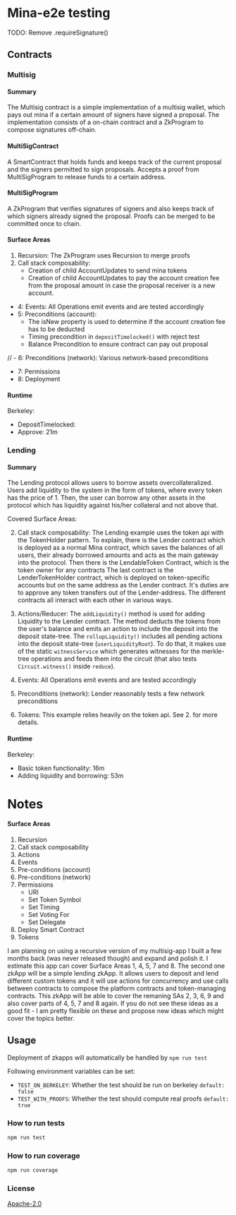 # Mina-e2e testing

TODO:
Remove .requireSignature()

## Contracts

### Multisig

#### Summary

The Multisig contract is a simple implementation of a multisig wallet, 
which pays out mina if a certain amount of signers have signed a proposal.
The implementation consists of a on-chain contract and a ZkProgram to compose signatures off-chain. 

#### MultiSigContract 
A SmartContract that holds funds and keeps track of the current proposal and the signers permitted to sign proposals. 
Accepts a proof from MultiSigProgram to release funds to a certain address.

#### MultiSigProgram
A ZkProgram that verifies signatures of signers and also keeps track of which signers already signed the proposal.
Proofs can be merged to be committed once to chain. 

#### Surface Areas

1. Recursion: The ZkProgram uses Recursion to merge proofs
2. Call stack composability:
    - Creation of child AccountUpdates to send mina tokens
    - Creation of child AccountUpdates to pay the account creation fee from the proposal amount in case the proposal receiver is a new account. 

- 4: Events: All Operations emit events and are tested accordingly
- 5: Preconditions (account): 
    - The isNew property is used to determine if the account creation fee has to be deducted
    - Timing precondition in `depositTimelocked()` with reject test
    - Balance Precondition to ensure contract can pay out proposal

// - 6: Preconditions (network): Various network-based preconditions
- 7: Permissions
- 8: Deployment

#### Runtime

Berkeley: 
- DepositTimelocked: 
- Approve: 21m

### Lending

#### Summary

The Lending protocol allows users to borrow assets overcollateralized.
Users add liquidity to the system in the form of tokens, where every token has the price of 1.
Then, the user can borrow any other assets in the protocol which has liquidity against his/her collateral and not above that.

Covered Surface Areas:

2. Call stack composability:
The Lending example uses the token api with the TokenHolder pattern. 
To explain, there is the Lender contract which is deployed as a normal Mina contract, which saves the balances of all users,
their already borrowed amounts and acts as the main gateway into the protocol.
Then there is the LendableToken Contract, which is the token owner for any contracts
The last contract is the LenderTokenHolder contract, which is deployed on token-specific accounts but on the same address as the Lender contract.
It's duties are to approve any token transfers out of the Lender-address.
The different contracts all interact with each other in various ways.

3. Actions/Reducer: 
The `addLiquidity()` method is used for adding Liquidity to the Lender contract. The method deducts the tokens from the user's balance 
and emits an action to include the deposit into the deposit state-tree. 
The `rollupLiquidity()` includes all pending actions into the deposit state-tree (`userLiquidityRoot`). 
To do that, it makes use of the static `witnessService` which generates witnesses for the merkle-tree operations 
and feeds them into the circuit (that also tests `Circuit.witness()` inside `reduce`).

5. Events: All Operations emit events and are tested accordingly
7. Preconditions (network): Lender reasonably tests a few network preconditions
8. Tokens: This example relies heavily on the token api. See 2. for more details.

#### Runtime

Berkeley:
- Basic token functionality: 16m
- Adding liquidity and borrowing: 53m

# Notes

#### Surface Areas

1. Recursion
2. Call stack composability
3. Actions
4. Events
5. Pre-conditions (account)
6. Pre-conditions (network)
7. Permissions
    - URI
    - Set Token Symbol
    - Set Timing
    - Set Voting For
    - Set Delegate
8. Deploy Smart Contract
9. Tokens

I am planning on using a recursive version of my multisig-app I built a few months back (was never released though) and expand and polish it. I estimate this app can cover Surface Areas 1, 4, 5, 7 and 8. The second one zkApp will be a simple lending zkApp. It allows users to deposit and lend different custom tokens and it will use actions for concurrency and use calls between contracts to compose the platform contracts and token-managing contracts. This zkApp will be able to cover the remaning SAs 2, 3, 6, 9 and also cover parts of 4, 5, 7 and 8 again. If you do not see these ideas as a good fit - I am pretty flexible on these and propose new ideas which might cover the topics better.


## Usage

Deployment of zkapps will automatically be handled by `npm run test`

Following environment variables can be set:
- `TEST_ON_BERKELEY`: Whether the test should be run on berkeley `default: false`
- `TEST_WITH_PROOFS`: Whether the test should compute real proofs `default: true`

### How to run tests

```sh
npm run test
```

### How to run coverage

```sh
npm run coverage
```

### License

[Apache-2.0](LICENSE)
